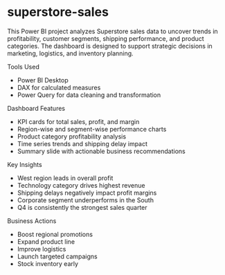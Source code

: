 # superstore-sales

This Power BI project analyzes Superstore sales data to uncover trends in profitability, customer segments, shipping performance, and product categories. The dashboard is designed to support strategic decisions in marketing, logistics, and inventory planning.
 
 Tools Used
- Power BI Desktop
- DAX for calculated measures
- Power Query for data cleaning and transformation

Dashboard Features
- KPI cards for total sales, profit, and margin
- Region-wise and segment-wise performance charts
- Product category profitability analysis
- Time series trends and shipping delay impact
- Summary slide with actionable business recommendations

 Key Insights
- West region leads in overall profit
- Technology category drives highest revenue
- Shipping delays negatively impact profit margins
- Corporate segment underperforms in the South
- Q4 is consistently the strongest sales quarter

Business Actions
- Boost regional promotions
- Expand product line
- Improve logistics
- Launch targeted campaigns
- Stock inventory early
